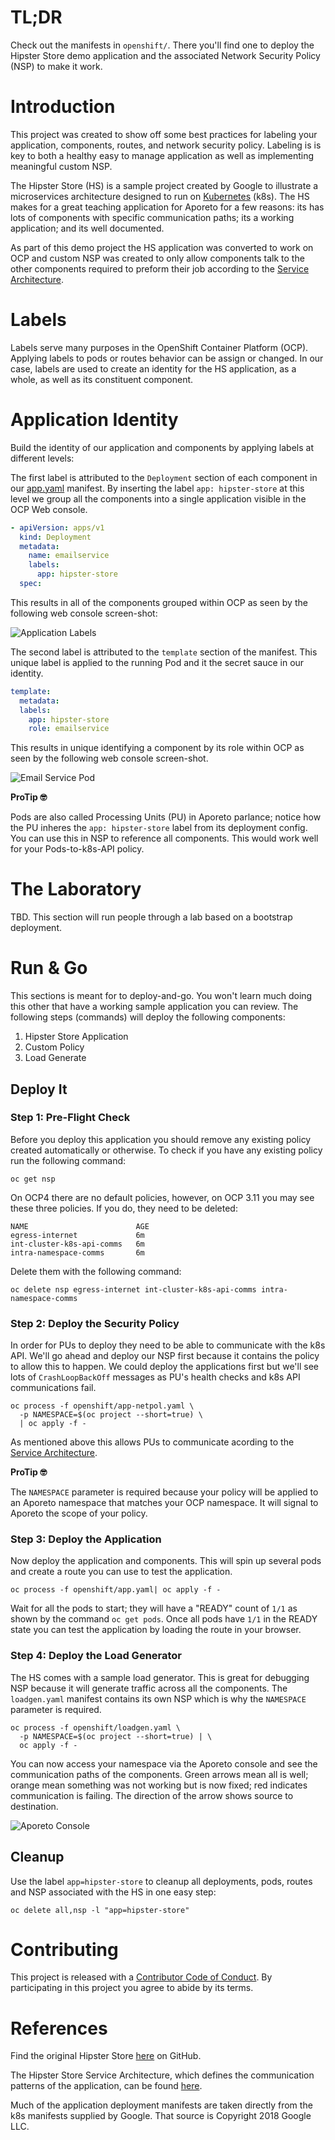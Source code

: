 # TL;DR

Check out the manifests in `openshift/`. There you'll find one to deploy the Hipster Store demo application and the associated Network Security Policy (NSP) to make it work.

# Introduction

This project was created to show off some best practices for labeling your application, components, routes, and network security policy. Labeling is is key to both a healthy easy to manage application as well as implementing meaningful custom NSP.

The Hipster Store (HS) is a sample project created by Google to illustrate a microservices architecture designed to run on [Kubernetes](Kubernetes.io) (k8s). The HS makes for a great teaching application for Aporeto for a few reasons: its has lots of components with specific communication paths; its a working application; and its well documented.

As part of this demo project the HS application was converted to work on OCP and custom NSP was created to only allow components talk to the other components required to preform their job according to the [Service Architecture](https://github.com/GoogleCloudPlatform/microservices-demo#service-architecture). 

# Labels

Labels serve many purposes in the OpenShift Container Platform (OCP). Applying labels to pods or routes behavior can be assign or changed. In our case, labels are used to create an identity for the HS application, as a whole, as well as its constituent component.

# Application Identity

Build the identity of our application and components by applying labels at different levels:

The first label is attributed to the `Deployment` section of each component in our [app.yaml](openshift/app.yaml) manifest. By inserting the label `app: hipster-store` at this level we group all the components into a single application visible in the OCP Web console.

```yaml
- apiVersion: apps/v1
  kind: Deployment
  metadata:
    name: emailservice
    labels:
      app: hipster-store
  spec:
```

This results in all of the components grouped within OCP as seen by the following web console screen-shot:

![Application Labels](./images/application-group.png)

The second label is attributed to the `template` section of the manifest. This unique label is applied to the running Pod and it the secret sauce in our identity. 

```yaml
template:
  metadata:
  labels:
    app: hipster-store
    role: emailservice
```

This results in unique identifying a component by its role within OCP as seen by the following web console screen-shot.

![Email Service Pod](./images/email-service-pod.png)

**ProTip 🤓**

Pods are also called Processing Units (PU) in Aporeto parlance; notice how the PU inheres the `app: hipster-store` label from its deployment config. You can use this in NSP to reference all components. This would work well for your Pods-to-k8s-API policy.

# The Laboratory

TBD. This section will run people through a lab based on a bootstrap deployment.

<!-- Notes

- Adding `- - $namespace=${NAMESPACE}` to both source and destination is important because, in theory, on OCP4 someone
could create a pod with matching labels that can talk to other
peoples pods.
- You get pod crashes if, when they start, they can't talk to one another.
- The app does not seem to recover after policy is added. Need to re-deploy the application. -->

# Run & Go

This sections is meant for to deploy-and-go. You won't learn much doing this other that have a working sample application you can review. The following steps (commands) will deploy the following components:

1. Hipster Store Application
2. Custom Policy
3. Load Generate

## Deploy It

### Step 1: Pre-Flight Check

Before you deploy this application you should remove any existing policy created automatically or otherwise. To check if you have any existing policy run the following command:

```console
oc get nsp
```

On OCP4 there are no default policies, however, on OCP 3.11 you may see these three policies. If you do, they need to be deleted:

```console
NAME                        AGE
egress-internet             6m
int-cluster-k8s-api-comms   6m
intra-namespace-comms       6m
```

Delete them with the following command:

```console
oc delete nsp egress-internet int-cluster-k8s-api-comms intra-namespace-comms
```

### Step 2: Deploy the Security Policy

In order for PUs to deploy they need to be able to communicate with the k8s API. We'll go ahead and deploy our NSP first because it contains the policy to allow this to happen. We could deploy the applications first but we'll see lots of `CrashLoopBackOff` messages as PU's health checks and k8s API communications fail.

```console
oc process -f openshift/app-netpol.yaml \
  -p NAMESPACE=$(oc project --short=true) \
  | oc apply -f -
```

As mentioned above this allows PUs to communicate acording to the [Service Architecture](https://github.com/GoogleCloudPlatform/microservices-demo#service-architecture).


**ProTip 🤓**

The `NAMESPACE` parameter is required because your policy will be applied to an Aporeto namespace that matches your OCP namespace. It will signal to Aporeto the scope of your policy.

### Step 3: Deploy the Application

Now deploy the application and components. This will spin up several pods and create a route you can use to test the application.

```console
oc process -f openshift/app.yaml| oc apply -f -
```

Wait for all the pods to start; they will have a "READY" count of `1/1` as shown by the command `oc get pods`. Once all pods have `1/1` in the READY state you can test the application by loading the route in your browser.

### Step 4: Deploy the Load Generator

The HS comes with a sample load generator. This is great for debugging NSP because it will generate traffic across all the components. The `loadgen.yaml` manifest contains its own NSP which is why the `NAMESPACE` parameter is required.

```console
oc process -f openshift/loadgen.yaml \
  -p NAMESPACE=$(oc project --short=true) | \
  oc apply -f -
```

You can now access your namespace via the Aporeto console and see the communication paths of the components. Green arrows mean all is well; orange mean something was not working but is now fixed; red indicates communication is failing. The direction of the arrow shows source to destination.

![Aporeto Console](./images/all-comms-ok.png)

## Cleanup

Use the label `app=hipster-store` to cleanup all deployments, pods, routes and NSP associated with the HS in one easy step:

```console
oc delete all,nsp -l "app=hipster-store"
```

# Contributing

This project is released with a [Contributor Code of Conduct](CODE_OF_CONDUCT.md). By participating in this project you agree to abide by its terms.

# References

Find the original Hipster Store [here](https://github.com/GoogleCloudPlatform/microservices-demo) on GitHub.

The Hipster Store Service Architecture, which defines the communication patterns of the application, can be found [here](https://github.com/GoogleCloudPlatform/microservices-demo#service-architecture).

Much of the application deployment manifests are taken directly from the k8s manifests supplied by Google. That source is Copyright 2018 Google LLC.
